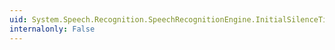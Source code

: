```yaml
---
uid: System.Speech.Recognition.SpeechRecognitionEngine.InitialSilenceTimeout
internalonly: False
---
```

